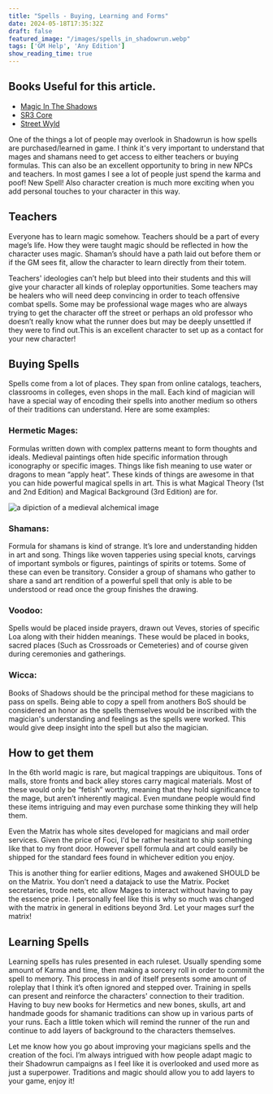 ```yaml
---
title: "Spells - Buying, Learning and Forms"
date: 2024-05-18T17:35:32Z
draft: false
featured_image: "/images/spells_in_shadowrun.webp"
tags: ['GM Help', 'Any Edition']
show_reading_time: true
---
```


## Books Useful for this article. 
 - [Magic In The Shadows](https://amzn.to/3K4XN2U)
 - [SR3 Core](https://amzn.to/3WFuueI)
 - [Street Wyld](https://amzn.to/3QPYAsj)


One of the things a lot of people may overlook in Shadowrun is how spells are purchased/learned in game. I think it's very important to understand that mages and shamans need to get access to either teachers or buying formulas. This can also be an excellent opportunity to bring in new NPCs and teachers. In most games I see a lot of people just spend the karma and poof! New Spell! Also character creation is much more exciting when you add personal touches to your character in this way.

## Teachers
Everyone has to learn magic somehow. Teachers should be a part of every mage’s life. How they were taught magic should be reflected in how the character uses magic. Shaman’s should have a path laid out before them or if the GM sees fit, allow the character to learn directly from their totem. 

Teachers' ideologies can’t help but bleed into their students and this will give your character all kinds of roleplay opportunities. Some teachers may be healers who will need deep convincing in order to teach offensive combat spells. Some may be professional wage mages who are always trying to get the character off the street or perhaps an old professor who doesn’t really know what the runner does but may be deeply unsettled if they were to find out.This is an excellent character to set up as a contact for your new character!


## Buying Spells
Spells come from a lot of places. They span from online catalogs, teachers, classrooms in colleges, even shops in the mall. Each kind of magician will have a special way of encoding their spells into another medium so others of their traditions can understand. Here are some examples:

### Hermetic Mages:
Formulas written down with complex patterns meant to form thoughts and ideals. Medieval paintings often hide specific information through iconography or specific images. Things like fish meaning to use water or dragons to mean “apply heat”. These kinds of things are awesome in that you can hide powerful magical spells in art. This is what Magical Theory (1st and 2nd Edition) and Magical Background (3rd Edition) are for.

![a dipiction of a medieval alchemical image](/images/PublicDomainAlchemy.webp)

### Shamans:
Formula for shamans is kind of strange. It’s lore and understanding hidden in art and song. Things like woven tapperies using special knots, carvings of important symbols or figures, paintings of spirits or totems. Some of these can even be transitory. Consider a group of shamans who gather to share a sand art rendition of a powerful spell that only is able to be understood or read once the group finishes the drawing. 

### Voodoo:
Spells would be placed inside prayers, drawn out Veves, stories of specific Loa along with their hidden meanings. These would be placed in books, sacred places (Such as Crossroads or Cemeteries) and of course given during ceremonies and gatherings. 

### Wicca:
Books of Shadows should be the principal method for these magicians to pass on spells. Being able to copy a spell from anothers BoS should be considered an honor as the spells themselves would be inscribed with the magician's understanding and feelings as the spells were worked. This would give deep insight into the spell but also the magician.

## How to get them
In the 6th world magic is rare, but magical trappings are ubiquitous. Tons of malls, store fronts and back alley stores carry magical materials. Most of these would only be “fetish” worthy, meaning that they hold significance to the mage, but aren’t inherently magical. Even mundane people would find these items intriguing and may even purchase some thinking they will help them.

Even the Matrix has whole sites developed for magicians and mail order services. Given the price of Foci, I'd be rather hesitant to ship something like that to my front door. However spell formula and art could easily be shipped for the standard fees found in whichever edition you enjoy. 

This is another thing for earlier editions, Mages and awakened SHOULD be on the Matrix. You don’t need a datajack to use the Matrix. Pocket secretaries, trode nets, etc allow Mages to interact without having to pay the essence price. I personally feel like this is why so much was changed with the matrix in general in editions beyond 3rd. Let your mages surf the matrix!

## Learning Spells
Learning spells has rules presented in each ruleset. Usually spending some amount of Karma and time, then making a sorcery roll in order to commit the spell to memory. This process in and of itself presents some amount of roleplay that I think it’s often ignored and stepped over. Training in spells can present and reinforce the characters' connection to their tradition. Having to buy new books for Hermetics and new bones, skulls, art and handmade goods for shamanic traditions can show up in various parts of your runs. Each a little token which will remind the runner of the run and continue to add layers of background to the characters themselves.

Let me know how you go about improving your magicians spells and the creation of the foci. I’m always intrigued with how people adapt magic to their Shadowrun campaigns as I feel like it is overlooked and used more as just a superpower. Traditions and magic should allow you to add layers to your game, enjoy it!